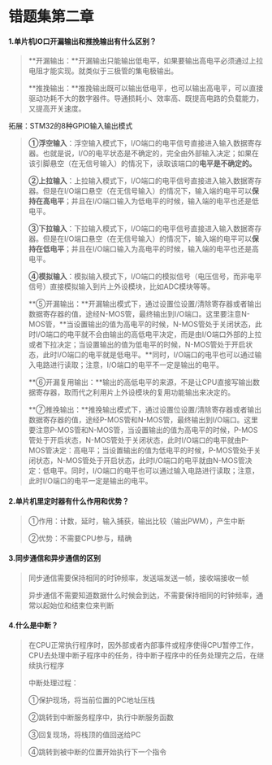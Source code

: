 # 错题集第二章

#### 1.单片机IO口开漏输出和推挽输出有什么区别？

> **开漏输出：**开漏输出只能输出低电平，如果要输出高电平必须通过上拉电阻才能实现。就类似于三极管的集电极输出。
>
> **推挽输出：**推挽输出既可以输出低电平，也可以输出高电平，可以直接驱动功耗不大的数字器件。导通损耗小、效率高、既提高电路的负载能力，又提高开关速度。

拓展：STM32的8种GPIO输入输出模式

> **①浮空输入**：浮空输入模式下，I/O端口的电平信号直接进入输入数据寄存器。也就是说，I/O的电平状态是不确定的，完全由外部输入决定；如果在该引脚悬空（在无信号输入）的情况下，读取该端口的**电平是不确定的。**
>
> **②上拉输入**：上拉输入模式下，I/O端口的电平信号直接进入输入数据寄存器。但是在I/O端口悬空（在无信号输入）的情况下，输入端的电平可以**保持在高电平**；并且在I/O端口输入为低电平的时候，输入端的电平也还是低电平。
>
> **③下拉输入**：下拉输入模式下，I/O端口的电平信号直接进入输入数据寄存器。但是在I/O端口悬空（在无信号输入）的情况下，输入端的电平可以**保持在低电平**；并且在I/O端口输入为高电平的时候，输入端的电平也还是高电平。
>
> **④模拟输入**：模拟输入模式下，I/O端口的模拟信号（电压信号，而非电平信号）直接模拟输入到片上外设模块，比如ADC模块等等。
>
> **⑤开漏输出：**开漏输出模式下，通过设置位设置/清除寄存器或者输出数据寄存器的值，途经N-MOS管，最终输出到I/O端口。这里要注意N-MOS管，**当设置输出的值为高电平的时候，N-MOS管处于关闭状态，此时I/O端口的电平就不会由输出的高低电平决定，而是由I/O端口外部的上拉或者下拉决定；当设置输出的值为低电平的时候，N-MOS管处于开启状态，此时I/O端口的电平就是低电平。**同时，I/O端口的电平也可以通过输入电路进行读取；注意，I/O端口的电平不一定是输出的电平。
>
> **⑥开漏复用输出：**输出的高低电平的来源，不是让CPU直接写输出数据寄存器，取而代之利用片上外设模块的复用功能输出来决定的。
>
> **⑦推挽输出：**推挽输出模式下，通过设置位设置/清除寄存器或者输出数据寄存器的值，途经P-MOS管和N-MOS管，最终输出到I/O端口。这里要注意P-MOS管和N-MOS管，当设置输出的值为高电平的时候，P-MOS管处于开启状态，N-MOS管处于关闭状态，此时I/O端口的电平就由P-MOS管决定：高电平；当设置输出的值为低电平的时候，P-MOS管处于关闭状态，N-MOS管处于开启状态，此时I/O端口的电平就由N-MOS管决定：低电平。同时，I/O端口的电平也可以通过输入电路进行读取；注意，此时I/O端口的电平一定是输出的电平。

#### 2.单片机里定时器有什么作用和优势？

> ①作用：计数，延时，输入捕获，输出比较（输出PWM），产生中断
>
> ②优势：不需要CPU参与，精确

#### 3.同步通信和异步通信的区别

> 同步通信需要保持相同的时钟频率，发送端发送一帧，接收端接收一帧
>
> 异步通信不需要知道数据什么时候会到达，不需要保持相同的时钟频率，通常以起始位和结束位来判断

#### 4.什么是中断？

> 在CPU正常执行程序时，因外部或者内部事件或程序使得CPU暂停工作，CPU去处理中断子程序中的任务，待中断子程序中的任务处理完之后，在继续执行程序
>
> 中断处理过程：
>
> ①保护现场，将当前位置的PC地址压栈
>
> ②跳转到中断服务程序中，执行中断服务函数
>
> ③回复现场，将栈顶的值回送给PC
>
> ④跳转到被中断的位置开始执行下一个指令

